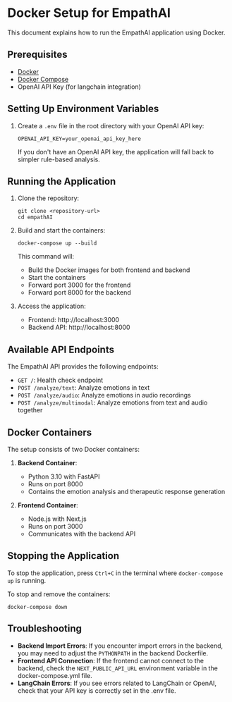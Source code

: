 # Docker Setup for EmpathAI

This document explains how to run the EmpathAI application using Docker.

## Prerequisites

- [Docker](https://docs.docker.com/get-docker/)
- [Docker Compose](https://docs.docker.com/compose/install/)
- OpenAI API Key (for langchain integration)

## Setting Up Environment Variables

1. Create a `.env` file in the root directory with your OpenAI API key:
   ```
   OPENAI_API_KEY=your_openai_api_key_here
   ```

   If you don't have an OpenAI API key, the application will fall back to simpler rule-based analysis.

## Running the Application

1. Clone the repository:
   ```
   git clone <repository-url>
   cd empathAI
   ```

2. Build and start the containers:
   ```
   docker-compose up --build
   ```

   This command will:
   - Build the Docker images for both frontend and backend
   - Start the containers
   - Forward port 3000 for the frontend
   - Forward port 8000 for the backend

3. Access the application:
   - Frontend: http://localhost:3000
   - Backend API: http://localhost:8000

## Available API Endpoints

The EmpathAI API provides the following endpoints:

- `GET /`: Health check endpoint
- `POST /analyze/text`: Analyze emotions in text
- `POST /analyze/audio`: Analyze emotions in audio recordings
- `POST /analyze/multimodal`: Analyze emotions from text and audio together

## Docker Containers

The setup consists of two Docker containers:

1. **Backend Container**:
   - Python 3.10 with FastAPI
   - Runs on port 8000
   - Contains the emotion analysis and therapeutic response generation

2. **Frontend Container**:
   - Node.js with Next.js
   - Runs on port 3000
   - Communicates with the backend API

## Stopping the Application

To stop the application, press `Ctrl+C` in the terminal where `docker-compose up` is running.

To stop and remove the containers:
```
docker-compose down
```

## Troubleshooting

- **Backend Import Errors**: If you encounter import errors in the backend, you may need to adjust the `PYTHONPATH` in the backend Dockerfile.
- **Frontend API Connection**: If the frontend cannot connect to the backend, check the `NEXT_PUBLIC_API_URL` environment variable in the docker-compose.yml file.
- **LangChain Errors**: If you see errors related to LangChain or OpenAI, check that your API key is correctly set in the .env file. 